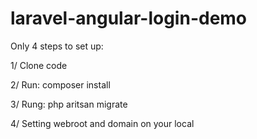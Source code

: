 laravel-angular-login-demo
==========================

Only 4 steps to set up:

1/ Clone code

2/ Run: composer install

3/ Rung: php aritsan migrate

4/ Setting webroot and domain on your local

